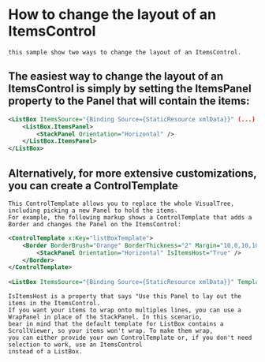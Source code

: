 ﻿# How to change the layout of an ItemsControl
```
this sample show two ways to change the layout of an ItemsControl.
```

## The easiest way to change the layout of an ItemsControl is simply by setting the ItemsPanel property to the Panel that will contain the items:
```xml
<ListBox ItemsSource="{Binding Source={StaticResource xmlData}}" (...) >
	<ListBox.ItemsPanel>
		<StackPanel Orientation="Horizontal" />
	</ListBox.ItemsPanel>
</ListBox>
```
## Alternatively, for more extensive customizations, you can create a ControlTemplate
```
This ControlTemplate allows you to replace the whole VisualTree, including picking a new Panel to hold the items. 
For example, the following markup shows a ControlTemplate that adds a Border and changes the Panel on the ItemsControl:
```

```xml
<ControlTemplate x:Key="listBoxTemplate">
	<Border BorderBrush="Orange" BorderThickness="2" Margin="10,0,10,10">
		<StackPanel Orientation="Horizontal" IsItemsHost="True" />
	</Border>
</ControlTemplate>
    
<ListBox ItemsSource="{Binding Source={StaticResource xmlData}}" Template="{StaticResource listBoxTemplate}" (...) />
```

```
IsItemsHost is a property that says "Use this Panel to lay out the items in the ItemsControl.
If you want your items to wrap onto multiples lines, you can use a WrapPanel in place of the StackPanel. In this scenario, 
bear in mind that the default template for ListBox contains a ScrollViewer, so your items won't wrap. To make them wrap, 
you can either provide your own ControlTemplate or, if you don't need selection to work, use an ItemsControl 
instead of a ListBox.
```